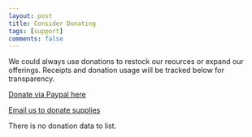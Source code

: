 ```yaml
---
layout: post
title: Consider Donating
tags: [support]
comments: false
---
```


We could always use donations to restock our reources or expand our offerings. Receipts and donation usage will be tracked below for transparency.

[Donate via Paypal here](https://paypal.me/greenvillescmaskbloc)

[Email us to donate supplies](mailto:greenvillescmaskbloc@proton.me)

There is no donation data to list.

